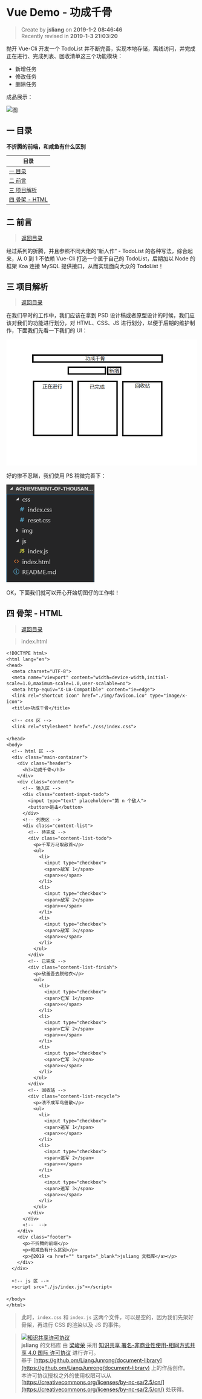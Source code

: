 Vue Demo - 功成千骨
===

> Create by **jsliang** on **2019-1-2 08:46:46**  
> Recently revised in **2019-1-3 21:03:20**

抛开 Vue-Cli 开发一个 TodoList 并不断完善，实现本地存储，离线访问，并完成正在进行、完成列表、回收清单这三个功能模块：

* 新增任务
* 修改任务
* 删除任务

成品展示：

![图](../../public-repertory/img/js-vue-demo-one-1.png)

## <a name="chapter-one" id="chapter-one">一 目录</a>

**不折腾的前端，和咸鱼有什么区别**

| 目录                                                |
| --------------------------------------------------- |
| [一 目录](#chapter-one)                             |
| [二 前言](#chapter-two)                         |
| [三 项目解析](#chapter-three)                       |
| [四 骨架 - HTML](#chapter-four)                       |

## <a name="chapter-two" id="chapter-two">二 前言</a>

> [返回目录](#chapter-one)

经过系列的折腾，并且参照不同大佬的“新人作” - TodoList 的各种写法，综合起来，从 0 到 1 不依赖 Vue-Cli 打造一个属于自己的 TodoList，后期加以 Node 的框架 Koa 连接 MySQL 提供接口，从而实现面向大众的 TodoList！

## <a name="chapter-three" id="chapter-three">三 项目解析</a>

> [返回目录](#chapter-one)

在我们平时的工作中，我们应该在拿到 PSD 设计稿或者原型设计的时候，我们应该对我们的功能进行划分，对 HTML、CSS、JS 进行划分，以便于后期的维护制作，下面我们先看一下我们的 UI：

![图](../../public-repertory/img/js-vue-demo-one-2.png)

好的惨不忍睹，我们使用 PS 稍微完善下：

![图](../../public-repertory/img/js-vue-demo-one-3.png)

OK，下面我们就可以开心开始切图仔的工作啦！

## <a name="chapter-four" id="chapter-four">四 骨架 - HTML</a>

> [返回目录](#chapter-one)

> index.html

```
<!DOCTYPE html>
<html lang="en">
<head>
  <meta charset="UTF-8">
  <meta name="viewport" content="width=device-width,initial-scale=1.0,maximum-scale=1.0,user-scalable=no">
  <meta http-equiv="X-UA-Compatible" content="ie=edge">
  <link rel="shortcut icon" href="./img/favicon.ico" type="image/x-icon">
  <title>功成千骨</title>

  <!-- css 区 -->
  <link rel="stylesheet" href="./css/index.css">

</head>
<body>
  <!-- html 区 -->
  <div class="main-container">
    <div class="header">
      <h3>功成千骨</h3>
    </div>
    <div class="content">
      <!-- 输入区 -->
      <div class="content-input-todo">
        <input type="text" placeholder="第 n 个敌人">
        <button>进击</button>
      </div>
      <!-- 列表区 -->
      <div class="content-list">
        <!-- 待完成 -->
        <div class="content-list-todo">
          <p>千军万马取敌首</p>
          <ul>
            <li>
              <input type="checkbox">
              <span>敌军 1</span>
              <span>×</span>
            </li>
            <li>
              <input type="checkbox">
              <span>敌军 2</span>
              <span>×</span>
            </li>
            <li>
              <input type="checkbox">
              <span>敌军 3</span>
              <span>×</span>
            </li>
          </ul>
        </div>
        <!-- 已完成 -->
        <div class="content-list-finish">
          <p>敌羞吾去脱他衣</p>
          <ul>
            <li>
              <input type="checkbox">
              <span>亡军 1</span>
              <span>×</span>
            </li>
            <li>
              <input type="checkbox">
              <span>亡军 2</span>
              <span>×</span>
            </li>
            <li>
              <input type="checkbox">
              <span>亡军 3</span>
              <span>×</span>
            </li>
          </ul>
        </div>
        <!-- 回收站 -->
        <div class="content-list-recycle">
          <p>溃不成军鸟兽散</p>
          <ul>
            <li>
              <input type="checkbox">
              <span>逃军 1</span>
              <span>×</span>
            </li>
            <li>
              <input type="checkbox">
              <span>逃军 2</span>
              <span>×</span>
            </li>
            <li>
              <input type="checkbox">
              <span>逃军 3</span>
              <span>×</span>
            </li>
          </ul>
        </div>
      </div>
      <!--  -->
    </div>
    <div class="footer">
      <p>不折腾的前端</p>
      <p>和咸鱼有什么区别</p>
      <p>@2019 <a href="" target="_blank">jsliang 文档库</a></p>
    </div>
  </div>

  <!-- js 区 -->
  <script src="./js/index.js"></script>

</body>
</html>
```

> 此时，`index.css` 和 `index.js` 这两个文件，可以是空的，因为我们先架好骨架，再进行 CSS 的渲染以及 JS 的事件。

> [![知识共享许可协议](https://i.creativecommons.org/l/by-nc-sa/4.0/88x31.png)](http://creativecommons.org/licenses/by-nc-sa/4.0/)  
> **jsliang** 的文档库</a> 由 [梁峻荣](https://github.com/LiangJunrong/document-library) 采用 [知识共享 署名-非商业性使用-相同方式共享 4.0 国际 许可协议](http://creativecommons.org/licenses/by-nc-sa/4.0/) 进行许可。  
> 基于 [https://github.om/LiangJunrong/document-library](https://github.om/LiangJunrong/document-library) 上的作品创作。  
> 本许可协议授权之外的使用权限可以从 [https://creativecommons.org/licenses/by-nc-sa/2.5/cn/](https://creativecommons.org/licenses/by-nc-sa/2.5/cn/) 处获得。
